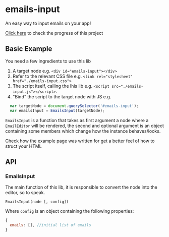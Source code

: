 # emails-input

An easy way to input emails on your app!

[Click here](https://miro.com/app/board/o9J_kp_qvfY=/) to check the progress of this project

## Basic Example

You need a few ingredients to use this lib

1. A target node e.g. `<div id="emails-input"></div>`
1. Refer to the relevant CSS file e.g. `<link rel="stylesheet" href="./emails-input.css">`
1. The script itself, calling the lhis lib e.g. `<script src="./emails-input.js"></script>`.
1. "Bind" the script to the target node with JS e.g.

```js
  var targetNode = document.querySelector('#emails-input');
  var emailsInput = EmailsInput(targetNode);
```

`EmailsInput` is a function that takes as first argument a node where a `EmailEditor` will be rendered, the second and optional argument is an object containing some members which change how the instance behaves/looks.

Check how the example page was written for get a better feel of how to struct your HTML

## API

### EmailsInput

The main function of this lib, it is responsible to convert the node into the editor, so to speak.

`EmailsInput(node [, config])`

Where `config` is an object containing the following properties:

```js
{
  emails: [], //initial list of emails
}
```
